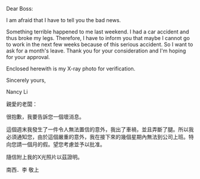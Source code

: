 Dear Boss:

I am afraid that I have to tell you the bad news.

Something terrible happened to me last weekend. I had a car accident and
thus broke my legs. Therefore, I have to inform you that maybe I cannot
go to work in the next few weeks because of this serious accident. So I
want to ask for a month\'s leave. Thank you for your consideration and
I\'m hoping for your approval.

Enclosed herewith is my X-ray photo for verification.

Sincerely yours,

Nancy Li

親愛的老闆：

很抱歉，我要告訴您一個壞消息。

這個週末我發生了一件令人無法置信的意外，我出了車禍，並且弄斷了腿。所以我必須通知您，由於這個嚴重的意外，我在接下來的幾個星期內無法到公司上班。特向您請一個月的假。望您考慮並予以批准。

隨信附上我的X光照片以茲證明。

南西．李 敬上
